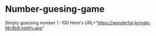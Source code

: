 # Number-guesing-game
Simply guessing number 1 -100 
Here's URL+"https://wonderful-kringle-f4c9b9.netlify.app"
